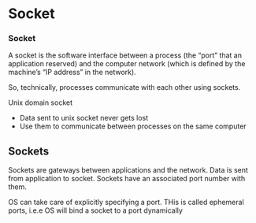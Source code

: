 # Socket

### **Socket**

A socket is the software interface between a process (the “port” that an application reserved) and the computer network (which is defined by the machine’s “IP address” in the network).

So, technically, processes communicate with each other using sockets.

Unix domain socket

- Data sent to unix socket never gets lost
- Use them to communicate between processes on the same computer

## Sockets

Sockets are gateways between applications and the network. Data is sent from application to socket. Sockets have an associated port number with them.

OS can take care of explicitly specifying a port. THis is called ephemeral ports, i.e.e OS will bind a socket to a port dynamically
